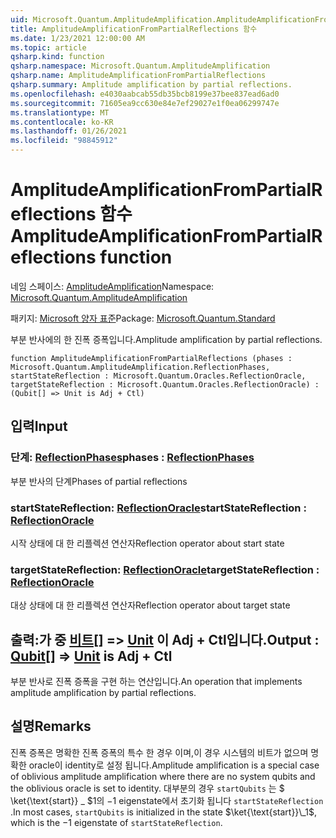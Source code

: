 ```yaml
---
uid: Microsoft.Quantum.AmplitudeAmplification.AmplitudeAmplificationFromPartialReflections
title: AmplitudeAmplificationFromPartialReflections 함수
ms.date: 1/23/2021 12:00:00 AM
ms.topic: article
qsharp.kind: function
qsharp.namespace: Microsoft.Quantum.AmplitudeAmplification
qsharp.name: AmplitudeAmplificationFromPartialReflections
qsharp.summary: Amplitude amplification by partial reflections.
ms.openlocfilehash: e4030aabcab55db35bcb8199e37bee837ead6ad0
ms.sourcegitcommit: 71605ea9cc630e84e7ef29027e1f0ea06299747e
ms.translationtype: MT
ms.contentlocale: ko-KR
ms.lasthandoff: 01/26/2021
ms.locfileid: "98845912"
---
```

# <a name="amplitudeamplificationfrompartialreflections-function"></a><span data-ttu-id="fa35a-102">AmplitudeAmplificationFromPartialReflections 함수</span><span class="sxs-lookup"><span data-stu-id="fa35a-102">AmplitudeAmplificationFromPartialReflections function</span></span>

<span data-ttu-id="fa35a-103">네임 스페이스: [AmplitudeAmplification](xref:Microsoft.Quantum.AmplitudeAmplification)</span><span class="sxs-lookup"><span data-stu-id="fa35a-103">Namespace: [Microsoft.Quantum.AmplitudeAmplification](xref:Microsoft.Quantum.AmplitudeAmplification)</span></span>

<span data-ttu-id="fa35a-104">패키지: [Microsoft 양자 표준](https://nuget.org/packages/Microsoft.Quantum.Standard)</span><span class="sxs-lookup"><span data-stu-id="fa35a-104">Package: [Microsoft.Quantum.Standard](https://nuget.org/packages/Microsoft.Quantum.Standard)</span></span>


<span data-ttu-id="fa35a-105">부분 반사에의 한 진폭 증폭입니다.</span><span class="sxs-lookup"><span data-stu-id="fa35a-105">Amplitude amplification by partial reflections.</span></span>

```qsharp
function AmplitudeAmplificationFromPartialReflections (phases : Microsoft.Quantum.AmplitudeAmplification.ReflectionPhases, startStateReflection : Microsoft.Quantum.Oracles.ReflectionOracle, targetStateReflection : Microsoft.Quantum.Oracles.ReflectionOracle) : (Qubit[] => Unit is Adj + Ctl)
```


## <a name="input"></a><span data-ttu-id="fa35a-106">입력</span><span class="sxs-lookup"><span data-stu-id="fa35a-106">Input</span></span>

### <a name="phases--reflectionphases"></a><span data-ttu-id="fa35a-107">단계: [ReflectionPhases](xref:Microsoft.Quantum.AmplitudeAmplification.ReflectionPhases)</span><span class="sxs-lookup"><span data-stu-id="fa35a-107">phases : [ReflectionPhases](xref:Microsoft.Quantum.AmplitudeAmplification.ReflectionPhases)</span></span>

<span data-ttu-id="fa35a-108">부분 반사의 단계</span><span class="sxs-lookup"><span data-stu-id="fa35a-108">Phases of partial reflections</span></span>


### <a name="startstatereflection--reflectionoracle"></a><span data-ttu-id="fa35a-109">startStateReflection: [ReflectionOracle](xref:Microsoft.Quantum.Oracles.ReflectionOracle)</span><span class="sxs-lookup"><span data-stu-id="fa35a-109">startStateReflection : [ReflectionOracle](xref:Microsoft.Quantum.Oracles.ReflectionOracle)</span></span>

<span data-ttu-id="fa35a-110">시작 상태에 대 한 리플렉션 연산자</span><span class="sxs-lookup"><span data-stu-id="fa35a-110">Reflection operator about start state</span></span>


### <a name="targetstatereflection--reflectionoracle"></a><span data-ttu-id="fa35a-111">targetStateReflection: [ReflectionOracle](xref:Microsoft.Quantum.Oracles.ReflectionOracle)</span><span class="sxs-lookup"><span data-stu-id="fa35a-111">targetStateReflection : [ReflectionOracle](xref:Microsoft.Quantum.Oracles.ReflectionOracle)</span></span>

<span data-ttu-id="fa35a-112">대상 상태에 대 한 리플렉션 연산자</span><span class="sxs-lookup"><span data-stu-id="fa35a-112">Reflection operator about target state</span></span>



## <a name="output--qubit--unit--is-adj--ctl"></a><span data-ttu-id="fa35a-113">출력:가 중 [비트](xref:microsoft.quantum.lang-ref.qubit)[] => [Unit](xref:microsoft.quantum.lang-ref.unit)  이 Adj + Ctl입니다.</span><span class="sxs-lookup"><span data-stu-id="fa35a-113">Output : [Qubit](xref:microsoft.quantum.lang-ref.qubit)[] => [Unit](xref:microsoft.quantum.lang-ref.unit)  is Adj + Ctl</span></span>

<span data-ttu-id="fa35a-114">부분 반사로 진폭 증폭을 구현 하는 연산입니다.</span><span class="sxs-lookup"><span data-stu-id="fa35a-114">An operation that implements amplitude amplification by partial reflections.</span></span>

## <a name="remarks"></a><span data-ttu-id="fa35a-115">설명</span><span class="sxs-lookup"><span data-stu-id="fa35a-115">Remarks</span></span>

<span data-ttu-id="fa35a-116">진폭 증폭은 명확한 진폭 증폭의 특수 한 경우 이며,이 경우 시스템의 비트가 없으며 명확한 oracle이 identity로 설정 됩니다.</span><span class="sxs-lookup"><span data-stu-id="fa35a-116">Amplitude amplification is a special case of oblivious amplitude amplification where there are no system qubits and the oblivious oracle is set to identity.</span></span>
<span data-ttu-id="fa35a-117">대부분의 경우 `startQubits` 는 $ \ket{\text{start}} \_ $1의 $-$1 eigenstate에서 초기화 됩니다 `startStateReflection` .</span><span class="sxs-lookup"><span data-stu-id="fa35a-117">In most cases, `startQubits` is initialized in the state $\ket{\text{start}}\_1$, which is the $-1$ eigenstate of `startStateReflection`.</span></span>